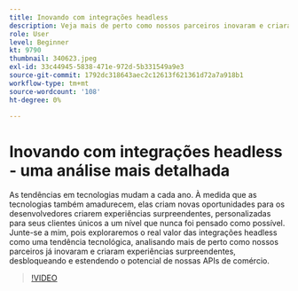 ```yaml
---
title: Inovando com integrações headless
description: Veja mais de perto como nossos parceiros inovaram e criaram experiências desbloqueando e estendendo o potencial das APIs de comércio de Adobe.
role: User
level: Beginner
kt: 9790
thumbnail: 340623.jpeg
exl-id: 33c44945-5838-471e-972d-5b331549a9e3
source-git-commit: 1792dc318643aec2c12613f621361d72a7a918b1
workflow-type: tm+mt
source-wordcount: '108'
ht-degree: 0%

---
```


# Inovando com integrações headless - uma análise mais detalhada

As tendências em tecnologias mudam a cada ano. À medida que as tecnologias também amadurecem, elas criam novas oportunidades para os desenvolvedores criarem experiências surpreendentes, personalizadas para seus clientes únicos a um nível que nunca foi pensado como possível. Junte-se a mim, pois exploraremos o real valor das integrações headless como uma tendência tecnológica, analisando mais de perto como nossos parceiros já inovaram e criaram experiências surpreendentes, desbloqueando e estendendo o potencial de nossas APIs de comércio.

>[!VIDEO](https://video.tv.adobe.com/v/340623/?quality=12&learn=on)
